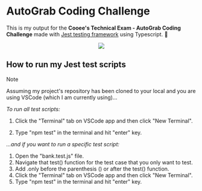 # AutoGrab Coding Challenge #
This is my output for the **Cooee's Technical Exam - AutoGrab Coding Challenge** made with [Jest testing framework](https://jestjs.io) using Typescript. :sparkling_heart:

<div align="center">
  <img src="https://miro.medium.com/v2/resize:fit:300/1*veOyRtKTPeoqC_VlWNUc5Q.png"/>
</div>

## How to run my Jest test scripts ##
> [!NOTE]
> Assuming my project's repository has been cloned to your local and you are using VSCode (which I am currently using)...

*To run all test scripts:*

1. Click the "Terminal" tab on VSCode app and then click "New Terminal".

2. Type "npm test" in the terminal and hit "enter" key.

*...and if you want to run a specific test script:*

1. Open the "bank.test.js" file.
2. Navigate that test() function for the test case that you only want to test.
3. Add .only before the parenthesis () or after the test() function.
4. Click the "Terminal" tab on VSCode app and then click "New Terminal".
5. Type "npm test" in the terminal and hit "enter" key.
